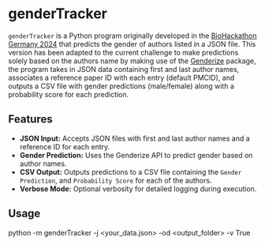 # genderTracker

`genderTracker` is a Python program originally developed in the [BioHackathon Germany 2024](https://github.com/bsc-life/biohackathon_germany_2023/tree/wg3/WG3/genderTracker) that predicts the gender of authors listed in a JSON file. This version has been adapted to the current challenge to make predictions solely based on the authors name by making use of the [Genderize](https://genderize.io/) package, the program takes in JSON data containing first and last author names, associates a reference paper ID with each entry (default PMCID), and outputs a CSV file with gender predictions (male/female) along with a probability score for each prediction.

## Features

- **JSON Input:** Accepts JSON files with first and last author names and a reference ID for each entry.
- **Gender Prediction:** Uses the Genderize API to predict gender based on author names.
- **CSV Output:** Outputs predictions to a CSV file containing the `Gender Prediction`, and `Probability Score` for each of the authors.
- **Verbose Mode:** Optional verbosity for detailed logging during execution.

## Usage

python -m genderTracker -j <your_data.json> -od <output_folder> -v True
